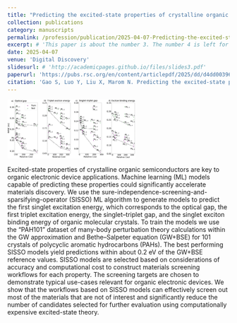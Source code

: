 ```yaml
---
title: "Predicting the excited-state properties of crystalline organic semiconductors using GW+BSE and machine learning"
collection: publications
category: manuscripts
permalink: /profession/publication/2025-04-07-Predicting-the-excited-state-properties-of-crystalline-organic-semiconductors-using-GW-BSE-and-machine-learning
excerpt: # 'This paper is about the number 3. The number 4 is left for future work.'
date: 2025-04-07
venue: 'Digital Discovery'
slidesurl: # 'http://academicpages.github.io/files/slides3.pdf'
paperurl: 'https://pubs.rsc.org/en/content/articlepdf/2025/dd/d4dd00396a'
citation: 'Gao S, Luo Y, Liu X, Marom N. Predicting the excited-state properties of crystalline organic semiconductors using GW+ BSE and machine learning. Digital Discovery. 2025.'
---
```


<img src="/images/SISSOPAH101RSC25.gif" alt="SISSO on PAH101 Overview" style="height: 100pt;">

Excited-state properties of crystalline organic semiconductors are key to organic electronic device applications. Machine learning (ML) models capable of predicting these properties could significantly accelerate materials discovery. We use the sure-independence-screening-and-sparsifying-operator (SISSO) ML algorithm to generate models to predict the first singlet excitation energy, which corresponds to the optical gap, the first triplet excitation energy, the singlet–triplet gap, and the singlet exciton binding energy of organic molecular crystals. To train the models we use the “PAH101” dataset of many-body perturbation theory calculations within the GW approximation and Bethe–Salpeter equation (GW+BSE) for 101 crystals of polycyclic aromatic hydrocarbons (PAHs). The best performing SISSO models yield predictions within about 0.2 eV of the GW+BSE reference values. SISSO models are selected based on considerations of accuracy and computational cost to construct materials screening workflows for each property. The screening targets are chosen to demonstrate typical use-cases relevant for organic electronic devices. We show that the workflows based on SISSO models can effectively screen out most of the materials that are not of interest and significantly reduce the number of candidates selected for further evaluation using computationally expensive excited-state theory.